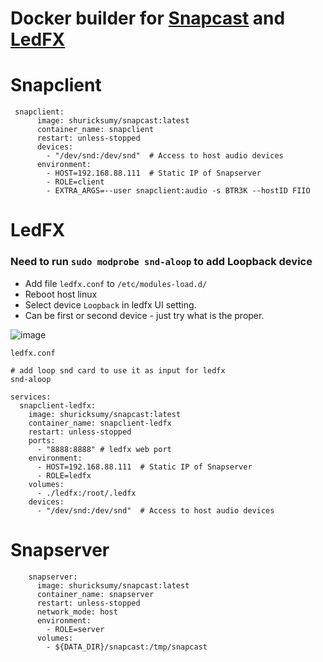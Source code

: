 # Docker builder for [Snapcast](https://github.com/badaix/snapcast) and [LedFX](https://github.com/LedFx/LedFx)

# Snapclient

```
 snapclient:
      image: shuricksumy/snapcast:latest
      container_name: snapclient
      restart: unless-stopped
      devices:
        - "/dev/snd:/dev/snd"  # Access to host audio devices
      environment:
        - HOST=192.168.88.111  # Static IP of Snapserver
        - ROLE=client
        - EXTRA_ARGS=--user snapclient:audio -s BTR3K --hostID FIIO
```

# LedFX
### Need to run ```sudo modprobe snd-aloop``` to add Loopback device

- Add file ```ledfx.conf``` to ```/etc/modules-load.d/``` 
- Reboot host linux
- Select device ```Loopback``` in ledfx UI setting. 
- Can be first or second device - just try what is the proper.
  
![image](https://github.com/user-attachments/assets/23bc92e0-c878-4807-9fa6-0597fbae3fe6)

```ledfx.conf```
```
# add loop snd card to use it as input for ledfx
snd-aloop
```

```
services:
  snapclient-ledfx:
    image: shuricksumy/snapcast:latest
    container_name: snapclient-ledfx
    restart: unless-stopped
    ports:
      - "8888:8888" # ledfx web port
    environment:
      - HOST=192.168.88.111  # Static IP of Snapserver
      - ROLE=ledfx
    volumes:
      - ./ledfx:/root/.ledfx
    devices:
      - "/dev/snd:/dev/snd"  # Access to host audio devices
```

# Snapserver

```
    snapserver:
      image: shuricksumy/snapcast:latest
      container_name: snapserver
      restart: unless-stopped
      network_mode: host
      environment:
        - ROLE=server
      volumes:
        - ${DATA_DIR}/snapcast:/tmp/snapcast
```
